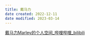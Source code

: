 ```yaml
---
title: 戴马力
date created: 2022-12-11
date modified: 2023-03-14
---
```


[戴马力Marley的个人空间_哔哩哔哩_bilibili](https://space.bilibili.com/350233933/?spm_id_from=333.999.0.0)
